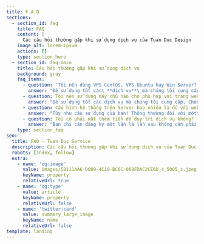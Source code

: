 ```yaml
---
title: F.A.Q
sections:
  - section_id: faq
    title: FAQ
    content: |
      Các câu hỏi thường gặp khi sử dụng dịch vụ của Tuan Duc Design
    image_alt: lorem-ipsum
    actions: []
    type: section_hero
  - section_id: faq-main
    title: Câu hỏi thường gặp khi sử dụng dịch vụ
    background: gray
    faq_items:
      - question: 'Tôi nên dùng VPS CentOS, VPS Ubuntu hay Win Server?'
        answer: "Để sử dụng tốt các\_**dịch vụ**\_mà chúng tôi cung cấp. Bạn nên sử dụng\_**VPS CentOS**, Trong trường hợp bạn chạy\_**ASP.net**. Bạn hãy sử dụng\_**VPS Win Server**.\n"
      - question: Tôi nên sử dụng máy chủ nào cho phù hợp với trang web của tôi?
        answer: "Để sử dụng tốt các dịch vụ mà chúng tôi cung cấp, Chúng tôi khuyên bạn nên\_**sử dụng máy chủ Nginx**\_hoặc\_**máy chủ LiteSpeed**, để đáp ứng mọi nhu cầu, Với\_**máy chủ Apache**\_nó tiêu tốn nhiều tài nguyên hơn, Nên chúng tôi sẽ không hỗ trợ khách hàng tối ưu trên máy chủ này.\n"
      - question: Cấu hình hệ thống trên Server bao nhiêu là đủ với website của tôi?
        answer: "Tùy nhu cầu sử dụng của bạn! Thông thường đối với một\_**website tin tức nhiều ảnh**\_như mã nguồn\_**WordPress**, Thì CPU thường là 2 CPU, Ram là 4GB và phân vùng hệ thống là 250GB Disk.\n"
      - question: Tôi có phải mất thêm tiền để duy trì dịch vụ không?
        answer: "Bạn chỉ cần đăng ký một lần là lần sau không cần phải đóng thêm\_**phí để duy trì các dịch vụ**\_bạn đã mua mà chúng tôi cung cấp nữa.\n"
    type: section_faq
seo:
  title: FAQ - Tuan Duc Service
  description: Các câu hỏi thường gặp khi sử dụng dịch vụ của Tuan Duc Design
  robots: [index, follow]
  extra:
    - name: 'og:image'
      value: images/58111AA6-D0D9-4C10-BC6C-068FDAC2CE6D_4_5005_c.jpeg
      keyName: property
      relativeUrl: true
    - name: 'og:type'
      value: article
      keyName: property
      relativeUrl: false
    - name: 'twitter:card'
      value: summary_large_image
      keyName: name
      relativeUrl: false
template: landing
---
```

